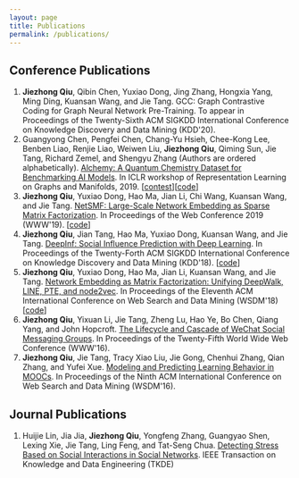 ```yaml
---
layout: page
title: Publications
permalink: /publications/
---
```


## Conference Publications

1.  **Jiezhong Qiu**, Qibin Chen, Yuxiao Dong, Jing Zhang, Hongxia Yang, Ming Ding, Kuansan Wang, and Jie Tang. GCC: Graph Contrastive Coding for Graph Neural Network Pre-Training. To appear in Proceedings of the Twenty-Sixth ACM SIGKDD International Conference on Knowledge Discovery and Data Mining (KDD'20).
1.  Guangyong Chen, Pengfei Chen, Chang-Yu Hsieh, Chee-Kong Lee, Benben Liao, Renjie Liao, Weiwen Liu, **Jiezhong Qiu**, Qiming Sun, Jie Tang, Richard Zemel, and Shengyu Zhang (Authors are ordered alphabetically). [Alchemy: A Quantum Chemistry Dataset for Benchmarking AI Models](https://arxiv.org/abs/1906.09427). In ICLR workshop of Representation Learning on Graphs and Manifolds, 2019. [[contest](https://alchemy.tencent.com)][[code](https://github.com/tencent-alchemy/Alchemy)]
1.	**Jiezhong Qiu**, Yuxiao Dong, Hao Ma, Jian Li, Chi Wang, Kuansan Wang, and Jie Tang. [NetSMF: Large-Scale Network Embedding as Sparse Matrix Factorization](https://arxiv.org/abs/1906.11156). In Proceedings of the Web Conference 2019 (WWW'19). [[code](https://github.com/xptree/NetSMF)]
1.  **Jiezhong Qiu**, Jian Tang, Hao Ma, Yuxiao Dong, Kuansan Wang, and Jie Tang. [DeepInf: Social Influence Prediction with Deep Learning](https://arxiv.org/abs/1807.05560). In Proceedings of the Twenty-Forth ACM SIGKDD International Conference on Knowledge Discovery and Data Mining (KDD'18). [[code](https://github.com/xptree/DeepInf)]
1.  **Jiezhong Qiu**, Yuxiao Dong, Hao Ma, Jian Li, Kuansan Wang, and Jie Tang. [Network Embedding as Matrix Factorization: Unifying DeepWalk, LINE, PTE, and node2vec](https://arxiv.org/abs/1710.02971). In Proceedings of the Eleventh ACM International Conference on Web Search and Data Mining (WSDM'18) [[code](https://github.com/xptree/NetMF)]
1.  **Jiezhong Qiu**, Yixuan Li, Jie Tang, Zheng Lu, Hao Ye, Bo Chen, Qiang Yang, and John Hopcroft. [The Lifecycle and Cascade of WeChat Social Messaging Groups](https://arxiv.org/abs/1512.07831). In Proceedings of the Twenty-Fifth World Wide Web Conference (WWW'16).
1.  **Jiezhong Qiu**, Jie Tang, Tracy Xiao Liu, Jie Gong, Chenhui Zhang, Qian Zhang, and Yufei Xue. [Modeling and Predicting Learning Behavior in MOOCs](http://keg.cs.tsinghua.edu.cn/jietang/publications/WSDM16-Qiu-et-al-Modeling-Behavior-in-MOOCs.pdf). In Proceedings of the Ninth ACM International Conference on Web Search and Data Mining (WSDM'16).

## Journal Publications

1.  Huijie Lin, Jia Jia, **Jiezhong Qiu**, Yongfeng Zhang, Guangyao Shen, Lexing Xie, Jie Tang, Ling Feng, and Tat-Seng Chua. [Detecting Stress Based on Social Interactions in Social Networks](http://keg.cs.tsinghua.edu.cn/jietang/publications/TKDE17-Lin-et-al-stress_detection.pdf). IEEE Transaction on Knowledge and Data Engineering (TKDE)
